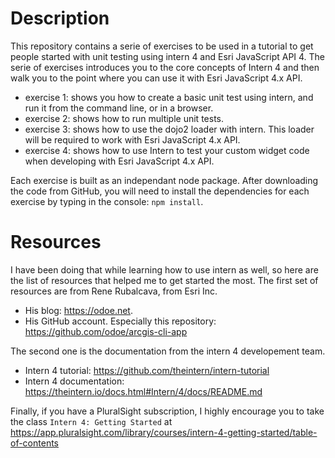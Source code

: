 # Description

This repository contains a serie of exercises to be used in a tutorial to get people started with unit testing using intern 4 and Esri JavaScript API 4. The serie of exercises introduces you to the core concepts of Intern 4 and then walk you to the point where you can use it with Esri JavaScript 4.x API.

- exercise 1: shows you how to create a basic unit test using intern, and run it from the command line, or in a browser.
- exercise 2: shows how to run multiple unit tests.
- exercise 3: shows how to use the dojo2 loader with intern. This loader will be required to work with Esri JavaScript 4.x API.
- exercise 4: shows how to use Intern to test your custom widget code when developing with Esri JavaScript 4.x API.

Each exercise is built as an independant node package. After downloading the code from GitHub, you will need to install the dependencies for each exercise by typing in the console: `npm install`.

# Resources

I have been doing that while learning how to use intern as well, so here are the list of resources that helped me to get started the most. The first set of resources are from Rene Rubalcava, from Esri Inc.

- His blog: https://odoe.net.
- His GitHub account. Especially this repository: https://github.com/odoe/arcgis-cli-app

The second one is the documentation from the intern 4 developement team.

- Intern 4 tutorial: https://github.com/theintern/intern-tutorial
- Intern 4 documentation: https://theintern.io/docs.html#Intern/4/docs/README.md

Finally, if you have a PluralSight subscription, I highly encourage you to take the class `Intern 4: Getting Started` at https://app.pluralsight.com/library/courses/intern-4-getting-started/table-of-contents
